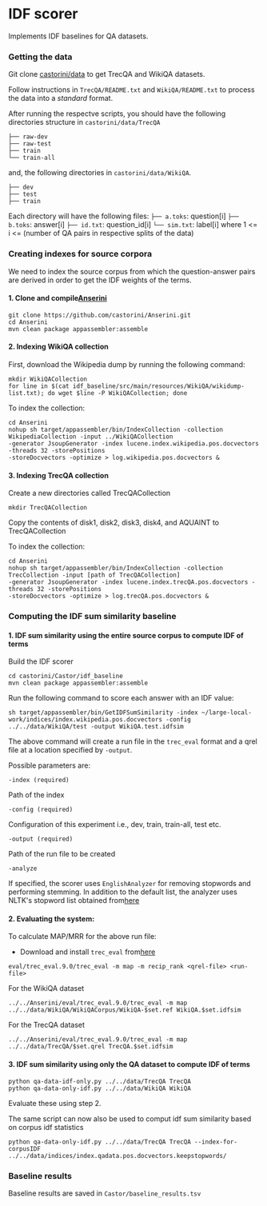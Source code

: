 # IDF scorer 

Implements IDF baselines for QA datasets.

### Getting the data

Git clone [castorini/data](https://github.com/castorini/data) to get TrecQA and WikiQA datasets.

Follow instructions in ``TrecQA/README.txt`` and ``WikiQA/README.txt`` to process the data into a _standard_ format.

After running the respectve scripts, you should have the following directories structure in ``castorini/data/TrecQA``
```
├── raw-dev
├── raw-test
├── train
└── train-all
```

and, the following directories in ``castorini/data/WikiQA``.
```
├── dev
├── test
├── train
```

Each directory will have the following files:
``├── a.toks``: question[i]
``├── b.toks``: answer[i]
``├── id.txt``: question_id[i]
``└── sim.txt``: label[i]
where 1 <= i <= (number of QA pairs in respective splits of the data)
 

### Creating indexes for source corpora

We need to index the source corpus from which the question-answer pairs are derived in order to get the IDF weights of the terms.


#### 1. Clone and compile[Anserini](https://github.com/castorini/Anserini.git)

```
git clone https://github.com/castorini/Anserini.git
cd Anserini
mvn clean package appassembler:assemble
``` 
 
#### 2. Indexing WikiQA collection

First, download the Wikipedia dump by running the following command:

```
mkdir WikiQACollection
for line in $(cat idf_baseline/src/main/resources/WikiQA/wikidump-list.txt); do wget $line -P WikiQACollection; done
```

To index the collection:
```
cd Anserini
nohup sh target/appassembler/bin/IndexCollection -collection WikipediaCollection -input ../WikiQACollection
-generator JsoupGenerator -index lucene.index.wikipedia.pos.docvectors -threads 32 -storePositions 
-storeDocvectors -optimize > log.wikipedia.pos.docvectors & 
```

#### 3. Indexing TrecQA collection

Create a new directories called TrecQACollection
```
mkdir TrecQACollection
```

Copy the contents of disk1, disk2, disk3, disk4, and AQUAINT to TrecQACollection

To index the collection:

```
cd Anserini
nohup sh target/appassembler/bin/IndexCollection -collection TrecCollection -input [path of TrecQACollection]
-generator JsoupGenerator -index lucene.index.trecQA.pos.docvectors -threads 32 -storePositions 
-storeDocvectors -optimize > log.trecQA.pos.docvectors & 
```

### Computing the IDF sum similarity baseline

#### 1. IDF sum similarity using the entire source corpus to compute IDF of terms

Build the IDF scorer
```
cd castorini/Castor/idf_baseline
mvn clean package appassembler:assemble
```

Run the following command to score each answer with an IDF value:

```
sh target/appassembler/bin/GetIDFSumSimilarity -index ~/large-local-work/indices/index.wikipedia.pos.docvectors -config ../../data/WikiQA/test -output WikiQA.test.idfsim
```
The above command will create a run file in the `trec_eval` format and a qrel file
at a location specified by `-output`.



Possible parameters are:

```
-index (required)
```

Path of the index

```
-config (required)
```
Configuration of this experiment i.e., dev, train, train-all, test etc.

```
-output (required)
```
Path of the run file to be created

```
-analyze 
```
If specified, the scorer uses  `EnglishAnalyzer` for removing stopwords and performing stemming. In addition to 
the default list, the analyzer uses NLTK's stopword list obtained 
from[here](https://gist.github.com/sebleier/554280)



#### 2. Evaluating the system:

To calculate MAP/MRR for the above run file:

- Download and install `trec_eval` from[here](https://github.com/castorini/Anserini/blob/master/eval/trec_eval.9.0.tar.gz)

```
eval/trec_eval.9.0/trec_eval -m map -m recip_rank <qrel-file> <run-file>
```

For the WikiQA dataset
```
../../Anserini/eval/trec_eval.9.0/trec_eval -m map ../../data/WikiQA/WikiQACorpus/WikiQA-$set.ref WikiQA.$set.idfsim 
```

For the TrecQA dataset
```
../../Anserini/eval/trec_eval.9.0/trec_eval -m map ../../data/TrecQA/$set.qrel TrecQA.$set.idfsim
```

#### 3. IDF sum similarity  using only the QA dataset to compute IDF of terms

```
python qa-data-idf-only.py ../../data/TrecQA TrecQA
python qa-data-only-idf.py ../../data/WikiQA WikiQA
```
Evaluate these using step 2.

The same script can now also be used to comput idf sum similarity based on corpus idf statistics
```
python qa-data-only-idf.py ../../data/TrecQA TrecQA --index-for-corpusIDF ../../data/indices/index.qadata.pos.docvectors.keepstopwords/ 
```

### Baseline results
Baseline results are saved in ``Castor/baseline_results.tsv``
